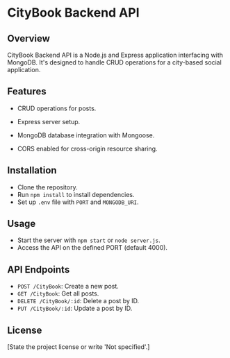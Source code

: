# CityBook Backend API

## Overview
CityBook Backend API is a Node.js and Express application interfacing with MongoDB. It's designed to handle CRUD operations for a city-based social application.

## Features
- CRUD operations for posts.

- Express server setup.
- MongoDB database integration with Mongoose.
- CORS enabled for cross-origin resource sharing.

## Installation
- Clone the repository.
- Run `npm install` to install dependencies.
- Set up `.env` file with `PORT` and `MONGODB_URI`.


## Usage
- Start the server with `npm start` or `node server.js`.
- Access the API on the defined PORT (default 4000).

## API Endpoints
- `POST /CityBook`: Create a new post.
- `GET /CityBook`: Get all posts.
- `DELETE /CityBook/:id`: Delete a post by ID.
- `PUT /CityBook/:id`: Update a post by ID.

## License
[State the project license or write 'Not specified'.]









